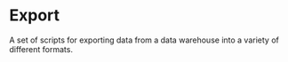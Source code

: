 # Export

A set of scripts for exporting data from a data warehouse into a variety of different formats.